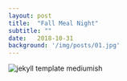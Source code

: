 ```yaml
---
layout: post
title:  "Fall Meal Night"
subtitle: ""
date:   2018-10-31
background: '/img/posts/01.jpg'
---
```


![jekyll template mediumish]({{site.baseurl}}/assets/images/pumpkins.jpg)
